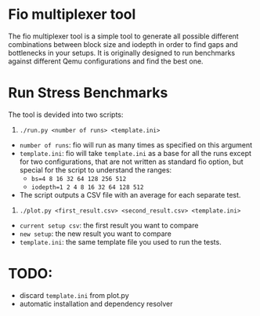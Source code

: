 # Fio multiplexer tool
The fio multiplexer tool is a simple tool to generate all possible different
combinations between block size and iodepth in order to find gaps and
bottlenecks in your setups. It is originally designed to run benchmarks against
different Qemu configurations and find the best one.

# Run Stress Benchmarks
The tool is devided into two scripts:

1. `./run.py <number of runs> <template.ini>`
 * `number of runs`: fio will run as many times as specified on this argument
 * `template.ini`: fio will take `template.ini` as a base for all the runs
   except for two configurations, that are not written as standard fio option,
   but special for the script to understand the ranges:
    * `bs=4 8 16 32 64 128 256 512`
    * `iodepth=1 2 4 8 16 32 64 128 512`
 * The script outputs a CSV file with an average for each separate test.

1. `./plot.py <first_result.csv> <second_result.csv> <template.ini>`
 * `current setup csv`: the first result you want to compare
 * `new setup`: the new result you want to compare
 * `template.ini`: the same template file you used to run the tests.

# TODO:
 * discard `template.ini` from plot.py
 * automatic installation and dependency resolver
